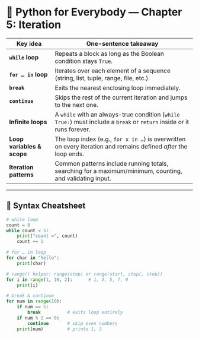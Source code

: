 # 📖 Python for Everybody — Chapter 5: Iteration

| Key idea | One-sentence takeaway |
|----------|-----------------------|
| **`while` loop** | Repeats a block as long as the Boolean condition stays `True`. |
| **`for … in` loop** | Iterates over each element of a sequence (string, list, tuple, range, file, etc.). |
| **`break`** | Exits the nearest enclosing loop immediately. |
| **`continue`** | Skips the rest of the current iteration and jumps to the next one. |
| **Infinite loops** | A `while` with an always-true condition (`while True:`) must include a `break` or `return` inside or it runs forever. |
| **Loop variables & scope** | The loop index (e.g., `for x in …`) is overwritten on every iteration and remains defined *after* the loop ends. |
| **Iteration patterns** | Common patterns include running totals, searching for a maximum/minimum, counting, and validating input. |

---

## 🔑 Syntax Cheatsheet

```python
# while loop
count = 0
while count < 5:
    print("count =", count)
    count += 1

# for … in loop
for char in "hello":
    print(char)

# range() helper: range(stop) or range(start, stop[, step])
for i in range(1, 10, 2):      # 1, 3, 5, 7, 9
    print(i)

# break & continue
for num in range(10):
    if num == 5:
        break          # exits loop entirely
    if num % 2 == 0:
        continue       # skip even numbers
    print(num)         # prints 1, 3
